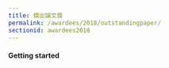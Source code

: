 ```yaml
---
title: 傑出論文獎
permalink: /awardees/2018/outstandingpaper/
sectionid: awardees2018
---
```


#### Getting started
